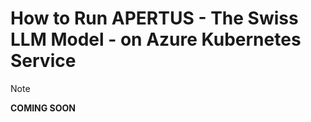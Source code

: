 # How to Run APERTUS - The Swiss LLM Model - on Azure Kubernetes Service

> [!NOTE]
> **COMING SOON**
